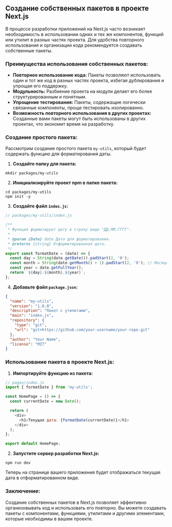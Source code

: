 ## Создание собственных пакетов в проекте Next.js

В процессе разработки приложений на Next.js часто возникает необходимость в использовании одних и тех же компонентов, функций или утилит в разных частях проекта. Для удобства повторного использования и организации кода рекомендуется создавать собственные пакеты.

### Преимущества использования собственных пакетов:

- **Повторное использование кода:** Пакеты позволяют использовать один и тот же код в разных частях проекта, избегая дублирования и упрощая его поддержку.
- **Модульность:** Разбиение проекта на модули делает его более структурированным и понятным.
- **Упрощение тестирования:** Пакеты, содержащие логически связанные компоненты, проще тестировать изолированно.
- **Возможность повторного использования в других проектах:** Созданные вами пакеты могут быть использованы в других проектах, что экономит время на разработку.

### Создание простого пакета:

Рассмотрим создание простого пакета `my-utils`, который будет содержать функцию для форматирования даты.

1. **Создайте папку для пакета:**

```
mkdir packages/my-utils
```

2. **Инициализируйте проект npm в папке пакета:**

```
cd packages/my-utils
npm init -y
```

3. **Создайте файл `index.js`:**

```javascript
// packages/my-utils/index.js

/**
 * Функция форматирует дату в строку вида "ДД.ММ.ГГГГ".
 *
 * @param {Date} date Дата для форматирования.
 * @returns {string} Отформатированная дата.
 */
export const formatDate = (date) => {
  const day = String(date.getDate()).padStart(2, '0');
  const month = String(date.getMonth() + 1).padStart(2, '0'); // Месяцы начинаются с 0
  const year = date.getFullYear();
  return `${day}.${month}.${year}`;
};
```

4. **Добавьте файл `package.json`:**

```json
{
  "name": "my-utils",
  "version": "1.0.0",
  "description": "Пакет с утилитами",
  "main": "index.js",
  "repository": {
    "type": "git",
    "url": "git+https://github.com/your-username/your-repo.git"
  },
  "author": "Your Name",
  "license": "MIT"
}
```

### Использование пакета в проекте Next.js:

1. **Импортируйте функцию из пакета:**

```javascript
// pages/index.js
import { formatDate } from 'my-utils';

const HomePage = () => {
  const currentDate = new Date();

  return (
    <div>
      <h1>Текущая дата: {formatDate(currentDate)}</h1>
    </div>
  );
};

export default HomePage;
```

2. **Запустите сервер разработки Next.js:**

```
npm run dev
```

Теперь на странице вашего приложения будет отображаться текущая дата в отформатированном виде.

### Заключение:

Создание собственных пакетов в Next.js позволяет эффективно организовывать код и использовать его повторно. Вы можете создавать пакеты с компонентами, функциями, утилитами и другими элементами, которые необходимы в вашем проекте.
